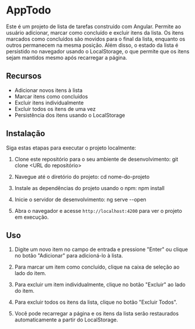 # AppTodo

Este é um projeto de lista de tarefas construído com Angular. Permite ao usuário adicionar, marcar como concluído e excluir itens da lista. Os itens marcados como concluídos são movidos para o final da lista, enquanto os outros permanecem na mesma posição. Além disso, o estado da lista é persistido no navegador usando o LocalStorage, o que permite que os itens sejam mantidos mesmo após recarregar a página.

## Recursos

- Adicionar novos itens à lista
- Marcar itens como concluídos
- Excluir itens individualmente
- Excluir todos os itens de uma vez
- Persistência dos itens usando o LocalStorage

## Instalação

Siga estas etapas para executar o projeto localmente:

1. Clone este repositório para o seu ambiente de desenvolvimento:
git clone <URL do repositório>

2. Navegue até o diretório do projeto:
cd nome-do-projeto


3. Instale as dependências do projeto usando o npm:
npm install


4. Inicie o servidor de desenvolvimento:
ng serve --open

5. Abra o navegador e acesse `http://localhost:4200` para ver o projeto em execução.

## Uso

1. Digite um novo item no campo de entrada e pressione "Enter" ou clique no botão "Adicionar" para adicioná-lo à lista.

2. Para marcar um item como concluído, clique na caixa de seleção ao lado do item.

3. Para excluir um item individualmente, clique no botão "Excluir" ao lado do item.

4. Para excluir todos os itens da lista, clique no botão "Excluir Todos".

5. Você pode recarregar a página e os itens da lista serão restaurados automaticamente a partir do LocalStorage.